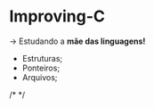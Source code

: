 # Improving-C 
-> Estudando a **mãe das linguagens!**
- Estruturas;
- Ponteiros;
- Arquivos;

/* <img src = "">*/
